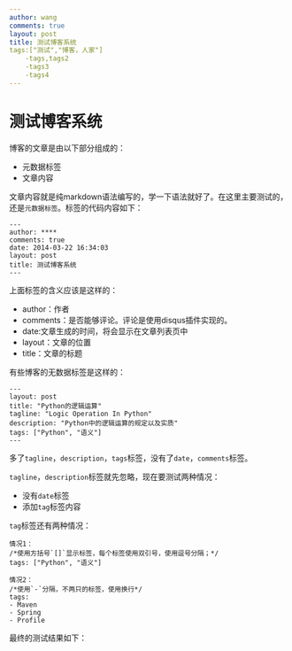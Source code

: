 ```yaml
---
author: wang
comments: true
layout: post
title: 测试博客系统
tags:["测试","博客，人家"]
	-tags,tags2
	-tags3
	-tags4
---
```

# 测试博客系统
博客的文章是由以下部分组成的：

* 元数据标签
* 文章内容

文章内容就是纯markdown语法编写的，学一下语法就好了。在这里主要测试的，还是`元数据标签`。标签的代码内容如下：

    ---
    author: ****
    comments: true
    date: 2014-03-22 16:34:03
    layout: post
    title: 测试博客系统
    ---

上面标签的含义应该是这样的：

* author：作者
* comments：是否能够评论。评论是使用disqus插件实现的。
* date:文章生成的时间，将会显示在文章列表页中
* layout：文章的位置
* title：文章的标题

有些博客的无数据标签是这样的：

    ---
    layout: post
    title: "Python的逻辑运算"
    tagline: "Logic Operation In Python"
    description: "Python中的逻辑运算的规定以及实质"
    tags: ["Python", "语义"]
    ---
多了`tagline`，`description`，`tags`标签，没有了`date`，`comments`标签。

`tagline`，`description`标签就先忽略，现在要测试两种情况：

* 没有`date`标签
* 添加`tag`标签内容

`tag`标签还有两种情况：

    情况1：
    /*使用方括号`[]`显示标签，每个标签使用双引号，使用逗号分隔；*/
    tags: ["Python", "语义"]

    情况2：
    /*使用`-`分隔，不两只的标签，使用换行*/
    tags:
    - Maven
    - Spring
    - Profile

最终的测试结果如下：



    


